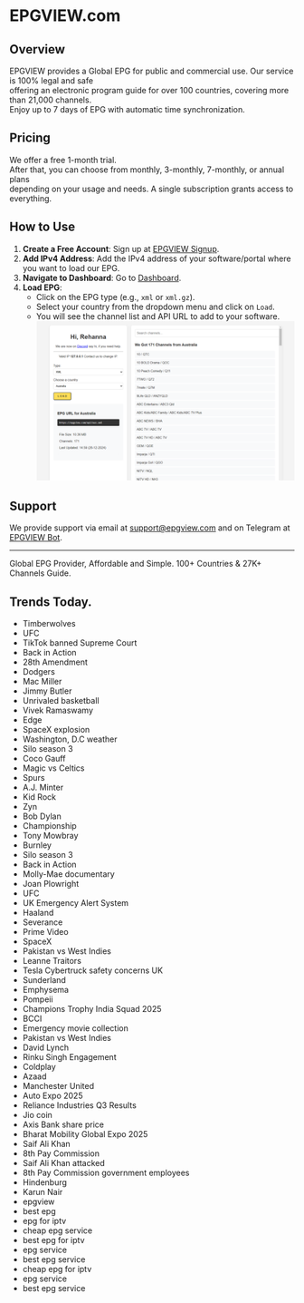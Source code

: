 # EPGVIEW.com



## Overview
EPGVIEW provides a Global EPG for public and commercial use. Our service is 100% legal and safe\
offering an electronic program guide for over 100 countries, covering more than 21,000 channels.\
Enjoy up to 7 days of EPG with automatic time synchronization.

## Pricing
We offer a free 1-month trial. \
After that, you can choose from monthly, 3-monthly, 7-monthly, or annual plans \
depending on your usage and needs. A single subscription grants access to everything.

## How to Use
1. **Create a Free Account**: Sign up at [EPGVIEW Signup](https://epgview.com/signup.php).
2. **Add IPv4 Address**: Add the IPv4 address of your software/portal where you want to load our EPG.
3. **Navigate to Dashboard**: Go to [Dashboard](https://epgview.com/dashboard.php).
4. **Load EPG**:
   - Click on the EPG type (e.g., `xml` or `xml.gz`).
   - Select your country from the dropdown menu and click on `Load`.
   - You will see the channel list and API URL to add to your software.
![EPGVIEW](img/dashboard.png)
## Support
We provide support via email at [support@epgview.com](mailto:support@epgview.com) and on Telegram at [EPGVIEW Bot](https://t.me/epgview_bot).

---

Global EPG Provider, Affordable and Simple. 100+ Countries & 27K+ Channels Guide.

## Trends Today.

- Timberwolves
- UFC
- TikTok banned Supreme Court
- Back in Action
- 28th Amendment
- Dodgers
- Mac Miller
- Jimmy Butler
- Unrivaled basketball
- Vivek Ramaswamy
- Edge
- SpaceX explosion
- Washington, D.C weather
- Silo season 3
- Coco Gauff
- Magic vs Celtics
- Spurs
- A.J. Minter
- Kid Rock
- Zyn
- Bob Dylan
- Championship
- Tony Mowbray
- Burnley
- Silo season 3
- Back in Action
- Molly-Mae documentary
- Joan Plowright
- UFC
- UK Emergency Alert System
- Haaland
- Severance
- Prime Video
- SpaceX
- Pakistan vs West Indies
- Leanne Traitors
- Tesla Cybertruck safety concerns UK
- Sunderland
- Emphysema
- Pompeii
- Champions Trophy India Squad 2025
- BCCI
- Emergency movie collection
- Pakistan vs West Indies
- David Lynch
- Rinku Singh Engagement
- Coldplay
- Azaad
- Manchester United
- Auto Expo 2025
- Reliance Industries Q3 Results
- Jio coin
- Axis Bank share price
- Bharat Mobility Global Expo 2025
- Saif Ali Khan
- 8th Pay Commission
- Saif Ali Khan attacked
- 8th Pay Commission government employees
- Hindenburg
- Karun Nair
- epgview
- best epg
- epg for iptv
- cheap epg service
- best epg for iptv
- epg service
- best epg service
- cheap epg for iptv
- epg service
- best epg service
